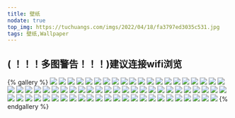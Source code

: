 ```yaml
---
title: 壁纸
nodate: true
top_img: https://tuchuangs.com/imgs/2022/04/18/fa3797ed3035c531.jpg
tags: 壁纸,Wallpaper
---
```

## **( ！！！多图警告！！！)建议连接wifi浏览**
{% gallery %}
![](https://tuchuangs.com/imgs/2022/04/18/0149c75799bb2782.png)
![](https://tuchuangs.com/imgs/2022/04/18/715b99722bb81e1e.png)
![](https://tuchuangs.com/imgs/2022/04/18/43c32c2584a3b63b.png)
![](https://tuchuangs.com/imgs/2022/04/18/39430ca8832b4e2c.jpg)
![](https://tuchuangs.com/imgs/2022/04/18/6fd49d1415e6561b.jpg)
![](https://tuchuangs.com/imgs/2022/04/18/20cc95bc73ef6ff7.png)
![](https://tuchuangs.com/imgs/2022/04/18/f7783c31e1370c93.jpg)
![](https://tuchuangs.com/imgs/2022/04/18/34d9ee174e9758df.jpg)
![](https://tuchuangs.com/imgs/2022/04/18/dff448ed893de14d.jpg)
![](https://tuchuangs.com/imgs/2022/04/18/da0b61e1b758f251.jpg)
![](https://tuchuangs.com/imgs/2022/04/18/6fb41f9739d836e0.jpg)
![](https://tuchuangs.com/imgs/2022/04/18/a525aac5fff7cab2.jpg)
![](https://tuchuangs.com/imgs/2022/04/18/331a80b33f14fc18.jpg)
![](https://tuchuangs.com/imgs/2022/04/18/83cbcc15cb9572c7.jpg)
![](https://tuchuangs.com/imgs/2022/04/18/fa3797ed3035c531.jpg)
![](https://tuchuangs.com/imgs/2022/04/18/233891d19d36d610.jpg)
![](https://tuchuangs.com/imgs/2022/04/18/ae9c23b65b866fc8.jpg)
![](https://tuchuangs.com/imgs/2022/04/18/ce3dada65420b34b.jpg)
![](https://tuchuangs.com/imgs/2022/04/18/cf40bf9dda0f6427.jpg)
![](https://tuchuangs.com/imgs/2022/04/18/6052b3cd871da8ef.jpg)
![](https://tuchuangs.com/imgs/2022/04/18/016095fa391db1d0.jpg)
![](https://tuchuangs.com/imgs/2022/04/18/7cc26f9e161068eb.jpg)
![](https://tuchuangs.com/imgs/2022/04/18/c12f5f2a598eb2f2.jpg)
![](https://tuchuangs.com/imgs/2022/04/18/ca179057594dbdde.jpg)
![](https://tuchuangs.com/imgs/2022/04/18/0733856bbd3de046.jpg)
![](https://tuchuangs.com/imgs/2022/04/18/d3b9d0c0a7d58f42.jpg)
![](https://tuchuangs.com/imgs/2022/04/18/05574b18c2141593.jpg)
![](https://tuchuangs.com/imgs/2022/04/18/2aac8e48f1b47f26.jpg)
![](https://tuchuangs.com/imgs/2022/04/18/b7f229ba8b98f16f.png)
![](https://tuchuangs.com/imgs/2022/04/18/a1dd7fc2d6b38f82.jpg)
![](https://tuchuangs.com/imgs/2022/04/18/9925aa0fa0a9bfcf.jpg)
![](https://tuchuangs.com/imgs/2022/04/18/4fc35ad1eccf151c.jpg)
![](https://tuchuangs.com/imgs/2022/04/18/b6ee85de68782854.jpg)
![](https://tuchuangs.com/imgs/2022/04/18/af148283db7a0b1e.jpg)
![](https://tuchuangs.com/imgs/2022/04/18/9bf70755083e51b5.png)
![](https://tuchuangs.com/imgs/2022/04/18/96db1a850637441c.png)
![](https://tuchuangs.com/imgs/2022/04/18/48facc60f98b54db.jpg)
![](https://tuchuangs.com/imgs/2022/04/18/86d7c3e80c93b28e.jpg)
![](https://tuchuangs.com/imgs/2022/04/18/800b2c17ee2b2fd8.jpg)
![](https://tuchuangs.com/imgs/2022/04/18/5a8a0ba81a7a6357.jpg)
![](https://tuchuangs.com/imgs/2022/04/18/1c110ff1362e3788.png)
![](https://tuchuangs.com/imgs/2022/04/18/017539b565dd6410.jpg)
![](https://tuchuangs.com/imgs/2022/04/18/2526a3793cbc7678.jpg)
![](https://tuchuangs.com/imgs/2022/04/18/65506d2c58ca97d7.jpg)
![](https://tuchuangs.com/imgs/2022/04/18/b68ed68082f4e941.jpg)
![](https://tuchuangs.com/imgs/2022/04/18/0695fa1aeb7ce0e4.jpg)
![](https://tuchuangs.com/imgs/2022/04/18/5c143c7147b55354.jpg)
![](https://tuchuangs.com/imgs/2022/04/18/8df987a9778fc12b.jpg)
![](https://tuchuangs.com/imgs/2022/04/18/c169db0a6a1901f6.png)
![](https://tuchuangs.com/imgs/2022/04/18/21dd292c8cff3a0d.jpg)
![](https://tuchuangs.com/imgs/2022/04/18/8a0424300c15e02f.jpg)
![](https://tuchuangs.com/imgs/2022/04/18/a348221779e1f533.jpg)
![](https://tuchuangs.com/imgs/2022/04/18/98dee26003ef884f.jpg)
![](https://tuchuangs.com/imgs/2022/04/18/0e88d00f6b060b9e.jpg)
![](https://tuchuangs.com/imgs/2022/04/18/0b5a26b2e2863e1f.jpg)
![](https://tuchuangs.com/imgs/2022/04/19/58083f20418f4bc7.jpg)
![](https://tuchuangs.com/imgs/2022/04/19/3df75469aff6b398.jpg)
![](https://tuchuangs.com/imgs/2022/04/19/ff72593fc03d9bfc.jpg)
![](https://tuchuangs.com/imgs/2022/04/19/056ba0503da52b50.jpg)
![](https://tuchuangs.com/imgs/2022/04/19/7fb5b40cb4f2a260.jpg)
![](https://tuchuangs.com/imgs/2022/04/19/a7d1842935467837.jpg)
![](https://tuchuangs.com/imgs/2022/04/19/1bc4c5f793fd14fb.jpg)
![](https://tuchuangs.com/imgs/2022/04/19/72022e8cd0139b2a.jpg)
![](https://tuchuangs.com/imgs/2022/04/19/580e2411fae13a42.jpg)
![](https://tuchuangs.com/imgs/2022/04/19/bb507723575f661b.jpg)
![](https://tuchuangs.com/imgs/2022/04/19/96544e31ba725330.jpg)
![](https://tuchuangs.com/imgs/2022/04/19/9d60ca0cb2c8775a.jpg)
![](https://tuchuangs.com/imgs/2022/04/19/2afa3939d6027116.png)
![](https://tuchuangs.com/imgs/2022/04/19/0870934aba4eec63.png)
{% endgallery %}